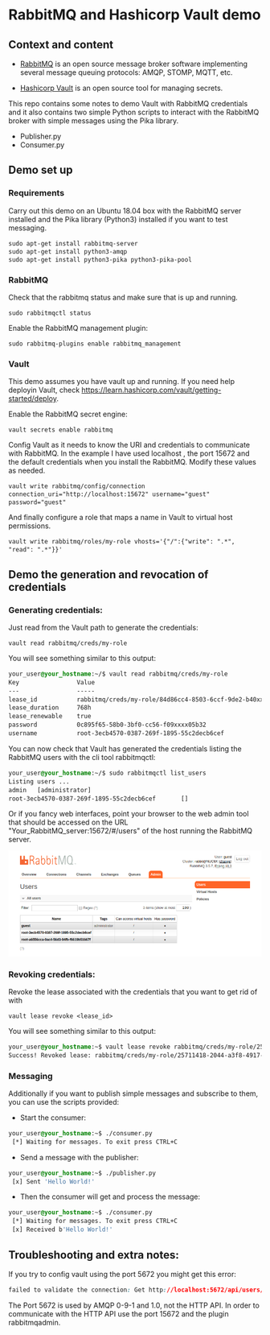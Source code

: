 # RabbitMQ and Hashicorp Vault demo
## Context and content

- [RabbitMQ](https://www.rabbitmq.com/) is an open source message broker software implementing several message queuing protocols: AMQP, STOMP, MQTT, etc.

- [Hashicorp Vault](https://www.vaultproject.io/) is an open source tool for managing secrets.

This repo contains some notes to demo Vault with RabbitMQ credentials and it also contains two simple Python scripts to interact with the RabbitMQ broker with simple messages using the Pika library.

- Publisher.py
- Consumer.py

## Demo set up

### Requirements

Carry out this demo on an Ubuntu 18.04 box with the RabbitMQ server installed and the Pika library (Python3) installed if you want to test messaging.

```
sudo apt-get install rabbitmq-server
sudo apt-get install python3-amqp 
sudo apt-get install python3-pika python3-pika-pool
```

### RabbitMQ

Check that the rabbitmq status and make sure that is up and running.

```
sudo rabbitmqctl status
```

Enable the RabbitMQ management plugin:

```
sudo rabbitmq-plugins enable rabbitmq_management
```

### Vault

This demo assumes you have vault up and running. If you need help deployin Vault, check https://learn.hashicorp.com/vault/getting-started/deploy.

Enable the RabbitMQ secret engine:

```
vault secrets enable rabbitmq
```

Config Vault as it needs to know the URI and credentials to communicate with RabbitMQ. In the example I have used localhost , the port 15672 and the default credentials when you install the RabbitMQ. Modify these values as needed.

```
vault write rabbitmq/config/connection connection_uri="http://localhost:15672" username="guest" password="guest"
```

And finally configure a role that maps a name in Vault to virtual host permissions.

```
vault write rabbitmq/roles/my-role vhosts='{"/":{"write": ".*", "read": ".*"}}'
```

## Demo the generation and revocation of credentials

### Generating credentials:

Just read from the Vault path to generate the credentials:

```
vault read rabbitmq/creds/my-role
```

You will see something similar to this output:

```css
your_user@your_hostname:~/$ vault read rabbitmq/creds/my-role
Key                Value
---                -----
lease_id           rabbitmq/creds/my-role/84d86cc4-8503-6ccf-9de2-b40xxxxedbfe
lease_duration     768h
lease_renewable    true
password           0c895f65-58b0-3bf0-cc56-f09xxxx05b32
username           root-3ecb4570-0387-269f-1895-55c2decb6cef 
```

You can now check that Vault has generated the credentials listing the RabbitMQ users with the cli tool rabbitmqctl:

```css
your_user@your_hostname:~/$ sudo rabbitmqctl list_users
Listing users ...
admin	[administrator]
root-3ecb4570-0387-269f-1895-55c2decb6cef       []
```
Or if you fancy web interfaces, point your browser to the web admin tool that should be accessed on the URL "Your_RabbitMQ_server:15672/#/users" of the host running the RabbitMQ server.

![alt text](img/RabbitMQ_List_Users.png)

### Revoking credentials:

Revoke the lease associated with the credentials that you want to get rid of with

```
vault lease revoke <lease_id>
```

You will see something similar to this output:

```css 
your_user@your_hostname:~$ vault lease revoke rabbitmq/creds/my-role/25711418-2044-a3f8-4917-bfxxxx47d3b8
Success! Revoked lease: rabbitmq/creds/my-role/25711418-2044-a3f8-4917-bfxxxx47d3b8
```


### Messaging

Additionally if you want to publish simple messages and subscribe to them, you can use the scripts provided:

- Start the consumer:

```css 
your_user@your_hostname:~$ ./consumer.py
 [*] Waiting for messages. To exit press CTRL+C
```

- Send a message with the publisher:

```css 
your_user@your_hostname:~$ ./publisher.py 
 [x] Sent 'Hello World!'
```

- Then the consumer will get and process the message:

```css 
your_user@your_hostname:~$ ./consumer.py 
 [*] Waiting for messages. To exit press CTRL+C
 [x] Received b'Hello World!'
```

## Troubleshooting and extra notes:

If you try to config vault using the port 5672 you might get this error:

```css
failed to validate the connection: Get http://localhost:5672/api/users/: net/http: HTTP/1.x transport connection broken: malformed HTTP response "AMQP\x00\x00\t\x01"
```

The Port 5672 is used by AMQP 0-9-1 and 1.0, not the HTTP API. In order to communicate with the HTTP API use the port 15672 and the plugin rabbitmqadmin.
